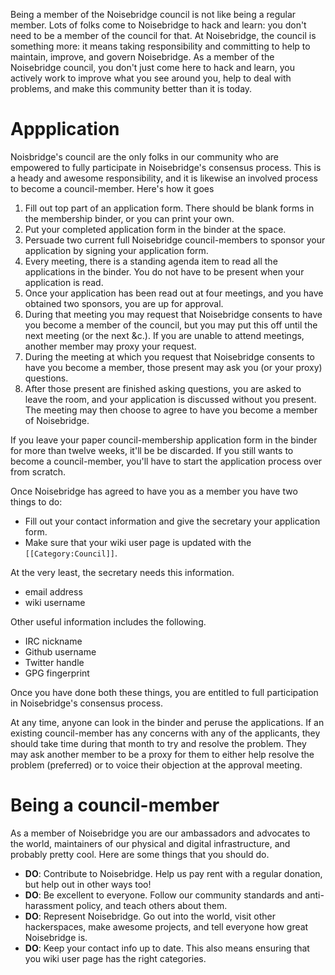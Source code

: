 Being a member of the Noisebridge council is not like being a regular member. Lots of folks come to Noisebridge to hack and learn: you don't need to be a member of the council for that. At Noisebridge, the council is something more: it means taking responsibility and committing to help to maintain, improve, and govern Noisebridge. As a member of the Noisebridge council, you don't just come here to hack and learn, you actively work to improve what you see around you, help to deal with problems, and make this community better than it is today.

Appplication
============

Noisbridge's council are the only folks in our community who are empowered to fully participate in Noisebridge's consensus process. This is a heady and awesome responsibility, and it is likewise an involved process to become a council-member. Here's how it goes

1. Fill out top part of an application form. There should be blank forms in the membership binder, or you can print your own.
2. Put your completed application form in the binder at the space.
3. Persuade two current full Noisebridge council-members to sponsor your application by signing your application form.
4. Every meeting, there is a standing agenda item to read all the applications in the binder. You do not have to be present when your application is read.
5. Once your application has been read out at four meetings, and you have obtained two sponsors, you are up for approval.
6. During that meeting you may request that Noisebridge consents to have you become a member of the council, but you may put this off until the next meeting (or the next &c.). If you are unable to attend meetings, another member may proxy your request.
7. During the meeting at which you request that Noisebridge consents to have you become a member, those present may ask you (or your proxy) questions.
8. After those present are finished asking questions, you are asked to leave the room, and your application is discussed without you present. The meeting may then choose to agree to have you become a member of Noisebridge. 

If you leave your paper council-membership application form in the binder for more than twelve weeks, it'll be be discarded. If you still wants to become a council-member, you'll have to start the application process over from scratch. 

Once Noisebridge has agreed to have you as a member you have two things to do:

* Fill out your contact information and give the secretary your application form.
* Make sure that your wiki user page is updated with the `[[Category:Council]]`.

At the very least, the secretary needs this information.

* email address
* wiki username

Other useful information includes the following.

* IRC nickname
* Github username
* Twitter handle
* GPG fingerprint

Once you have done both these things, you are entitled to full participation in Noisebridge's consensus process.

At any time, anyone can look in the binder and peruse the applications. If an existing council-member has any concerns with any of the applicants, they should take time during that month to try and resolve the problem. They may ask another member to be a proxy for them to either help resolve the problem (preferred) or to voice their objection at the approval meeting.


Being a council-member
======================

As a member of Noisebridge you are our ambassadors and advocates to the world, maintainers of our physical and digital infrastructure, and probably pretty cool. Here are some things that you should do.

* **DO**: Contribute to Noisebridge. Help us pay rent with a regular donation, but help out in other ways too!
* **DO**: Be excellent to everyone. Follow our community standards and anti-harassment policy, and teach others about them.
* **DO**: Represent Noisebridge. Go out into the world, visit other hackerspaces, make awesome projects, and tell everyone how great Noisebridge is.
* **DO**: Keep your contact info up to date. This also means ensuring that you wiki user page has the right categories. 